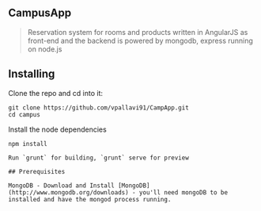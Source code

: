 ## CampusApp

> Reservation system for rooms and products written in AngularJS as front-end and the backend is powered by mongodb, express running on node.js

## Installing
Clone the repo and cd into it:
```
git clone https://github.com/vpallavi91/CampApp.git
cd campus
```
Install the node dependencies
```
npm install
```

```
Run `grunt` for building, `grunt` serve for preview

## Prerequisites

MongoDB - Download and Install [MongoDB](http://www.mongodb.org/downloads) - you'll need mongoDB to be installed and have the mongod process running.



